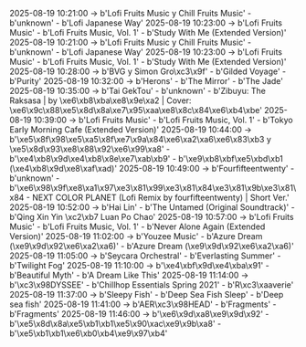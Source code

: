 2025-08-19 10:21:00 -> b'Lofi Fruits Music y Chill Fruits Music' - b'unknown' - b'Lofi Japanese Way'
2025-08-19 10:23:00 -> b'Lofi Fruits Music' - b'Lofi Fruits Music, Vol. 1' - b'Study With Me (Extended Version)'
2025-08-19 10:21:00 -> b'Lofi Fruits Music y Chill Fruits Music' - b'unknown' - b'Lofi Japanese Way'
2025-08-19 10:23:00 -> b'Lofi Fruits Music' - b'Lofi Fruits Music, Vol. 1' - b'Study With Me (Extended Version)'
2025-08-19 10:28:00 -> b'BVG y Simon Gro\xc3\x9f' - b'Gilded Voyage' - b'Purity'
2025-08-19 10:32:00 -> b'Herons' - b'The Mirror' - b'The Jade'
2025-08-19 10:35:00 -> b'Tai GekTou' - b'unknown' - b'Zibuyu: The Raksasa | by \xe6\xb8\xba\xe8\x9e\xa2 | Cover: \xe6\x9c\x88\xe5\x8d\x8a\xe7\x95\xaa\xe8\x8c\x84\xe6\xb4\xbe'
2025-08-19 10:39:00 -> b'Lofi Fruits Music' - b'Lofi Fruits Music, Vol. 1' - b'Tokyo Early Morning Cafe (Extended Version)'
2025-08-19 10:44:00 -> b'\xe5\x8f\x98\xe5\xa5\x8f\xe7\x9a\x84\xe6\xa2\xa6\xe6\x83\xb3 y \xe5\x8d\x93\xe8\x88\x92\xe6\x99\xa8' - b'\xe4\xb8\x9d\xe4\xb8\x8e\xe7\xab\xb9' - b'\xe9\xb8\xbf\xe5\xbd\xb1 (\xe4\xb8\x9d\xe8\xaf\xad)'
2025-08-19 10:49:00 -> b'Fourfifteentwenty' - b'unknown' - b'\xe6\x98\x9f\xe8\xa1\x97\xe3\x81\x99\xe3\x81\x84\xe3\x81\x9b\xe3\x81\x84 - NEXT COLOR PLANET (Lofi Remix by fourfifteentwenty) | Short Ver.'
2025-08-19 10:52:00 -> b'Hai Lin' - b'The Untamed (Original Soundtrack)' - b'Qing Xin Yin \xc2\xb7 Luan Po Chao'
2025-08-19 10:57:00 -> b'Lofi Fruits Music' - b'Lofi Fruits Music, Vol. 1' - b'Never Alone Again (Extended Version)'
2025-08-19 11:02:00 -> b'Youzee Music' - b'Azure Dream (\xe9\x9d\x92\xe6\xa2\xa6)' - b'Azure Dream (\xe9\x9d\x92\xe6\xa2\xa6)'
2025-08-19 11:05:00 -> b'Seycara Orchestral' - b'Everlasting Summer' - b'Twilight Fog'
2025-08-19 11:10:00 -> b'\xe4\xbf\x9d\xe4\xba\x91' - b'Beautiful Myth' - b'A Dream Like This'
2025-08-19 11:14:00 -> b'\xc3\x98DYSSEE' - b'Chillhop Essentials Spring 2021' - b'R\xc3\xaaverie'
2025-08-19 11:37:00 -> b'Sleepy Fish' - b'Deep Sea Fish Sleep' - b'Deep sea fish'
2025-08-19 11:41:00 -> b'AER\xc3\x98HEAD' - b'Fragments' - b'Fragments'
2025-08-19 11:46:00 -> b'\xe6\x9d\xa8\xe9\x9d\x92' - b'\xe5\x8d\x8a\xe5\xb1\xb1\xe5\x90\xac\xe9\x9b\xa8' - b'\xe5\xb1\xb1\xe6\xb0\xb4\xe9\x97\xb4'
